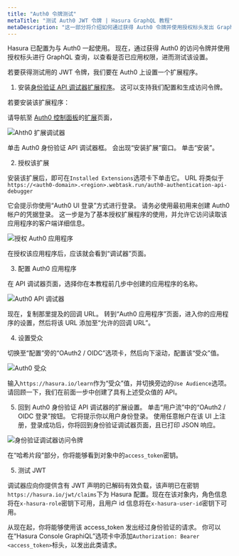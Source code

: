 ```yaml
---
title: "Auth0 令牌测试"
metaTitle: "测试 Auth0 JWT 令牌 | Hasura GraphQL 教程"
metaDescription: "这一部分将介绍如何通过获得 Auth0 令牌并使用授权标头发出 GraphQL 查询，从而借助 Hasura 测试 Auth0 设置"
---
```


Hasura 已配置为与 Auth0 一起使用。 现在，通过获得 Auth0 的访问令牌并使用授权标头进行 GraphQL 查询，以查看是否已应用权限，进而测试该设置。

若要获得测试用的 JWT 令牌，我们要在 Auth0 上设置一个扩展程序。

1. 安装[身份验证 API 调试器扩展程序](https://auth0.com/docs/extensions/authentication-api-debugger-extension)。 这可以支持我们配置和生成访问令牌。

若要安装该扩展程序：

请导航至 [Auth0 控制面板](https://manage.auth0.com/#)的[扩展](https://manage.auth0.com/#/extensions)页面，

![Ahth0 扩展调试器](https://graphql-engine-cdn.hasura.io/learn-hasura/assets/graphql-hasura/auth0-extensions-debugger.png)

单击 Auth0 身份验证 API 调试器框。 会出现“安装扩展”窗口。 单击“安装”。

2. 授权该扩展

安装该扩展后，即可在`Installed Extensions`选项卡下单击它。 URL 将类似于`https://<auth0-domain>.<region>.webtask.run/auth0-authentication-api-debugger`

它会提示你使用“Auth0 UI 登录”方式进行登录。 请务必使用最初用来创建 Auth0 帐户的凭据登录。 这一步是为了基本授权扩展程序的使用，并允许它访问读取该应用程序的客户端详细信息。

![授权 Auth0 应用程序](https://graphql-engine-cdn.hasura.io/learn-hasura/assets/graphql-hasura/authorize-auth0-app.png)

在授权该应用程序后，应该就会看到“调试器”页面。

3. 配置 Auth0 应用程序

在 API 调试器页面，选择你在本教程前几步中创建的应用程序的名称。

![Auth0 API 调试器](https://graphql-engine-cdn.hasura.io/learn-hasura/assets/graphql-hasura/authentication-api-debugger.png)

现在，复制那里提及的回调 URL。 转到“Auth0 应用程序”页面，进入你的应用程序的设置，然后将该 URL 添加至“允许的回调 URL”。

4. 设置受众

切换至“配置”旁的“OAuth2 / OIDC”选项卡，然后向下滚动，配置该“受众”值。

![Auth0 受众](https://graphql-engine-cdn.hasura.io/learn-hasura/assets/graphql-hasura/configure-audience.png)

输入`https://hasura.io/learn`作为“受众”值，并切换旁边的`Use Audience`选项。
请回顾一下，我们在前面一步中创建了具有上述受众值的 API。

5. 回到 Auth0 身份验证 API 调试器的扩展设置。 单击“用户流”中的“OAuth2 / OIDC 登录”按钮。 它将提示你以用户身份登录。 使用任意帐户在该 UI 上注册，登录成功后，你将回到身份验证调试器页面，且已打印 JSON 响应。

![身份验证调试器访问令牌](https://graphql-engine-cdn.hasura.io/learn-hasura/assets/graphql-hasura/authentication-debugger-access-token.png)

在“哈希片段”部分，你将能够看到对象中的`access_token`密钥。

5. 测试 JWT

调试器应向你提供含有 JWT 声明的已解码有效负载，该声明已在密钥`https://hasura.io/jwt/claims`下为 Hasura 配置。现在在该对象内，角色信息将在`x-hasura-role`密钥下可用，且用户 id 信息将在`x-hasura-user-id`密钥下可用。

从现在起，你将能够使用该 access_token 发出经过身份验证的请求。 你可以在“Hasura Console GraphiQL”选项卡中添加`Authorization: Bearer <access_token>`标头，以发出此类请求。
